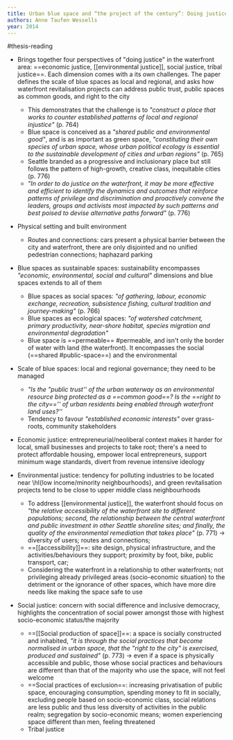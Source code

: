 ```yaml
---
title: Urban blue space and “the project of the century”: Doing justice on the Seattle waterfront and for local residents
authors: Anne Taufen Wessells
year: 2014
---
```

#thesis-reading 

- Brings together four perspectives of "doing justice" in the waterfront area: ==economic justice, [[environmental justice]], social justice, tribal justice==. Each dimension comes with a its own challenges. The paper defines the scale of blue spaces as local and regional, and asks how waterfront revitalisation projects can address public trust, public spaces as common goods, and right to the city
	- This demonstrates that the challenge is to *"construct a place that works to counter established patterns of local and regional injustice"* (p. 764)
	- Blue space is conceived as a *"shared public and environmental good"*, and is as important as green space, *"constituting their own species of urban space, whose urban political ecology is essential to the sustainable development of cities and urban regions"* (p. 765)
	- Seattle branded as a progressive and inclusionary place but still follows the pattern of high-growth, creative class, inequitable cities (p. 776)
	- *"In order to do justice on the waterfront, it may be more effective and efficient to identify the dynamics and outcomes that reinforce patterns of privilege and discrimination and proactively convene the leaders, groups and activists most impacted by such patterns and best poised to devise alternative paths forward"* (p. 776)
- Physical setting and built environment
	- Routes and connections: cars present a physical barrier between the city and waterfront, there are only disjointed and no unified pedestrian connections; haphazard parking
- Blue spaces as sustainable spaces: sustainability encompasses *"economic, environmental, social and cultural"* dimensions and blue spaces extends to all of them
	- Blue spaces as social spaces: *"of gathering, labour, economic exchange, recreation, subsistence fishing, cultural tradition and journey-making"* (p. 766)
	- Blue spaces as ecological spaces: *"of watershed catchment, primary productivity, near-shore habitat, species migration and environmental degradation"*
	- Blue space is ==permeable== #permeable, and isn't only the border of water with land (the waterfront). It encompasses the social (==shared #public-space==) and the environmental

- Scale of blue spaces: local and regional governance; they need to be managed
	- *"Is the "public trust'' of the urban waterway as an environmental resource bing protected as a ==common good==? Is the ==right to the city=='' of urban residents being enabled through waterfront land uses?''*
	- Tendency to favour *"established economic interests"* over grass-roots, community stakeholders

- Economic justice: entrepreneurial/neoliberal context makes it harder for local, small businesses and projects to take root; there's a need to protect affordable housing, empower local entrepreneurs, support minimum wage standards, divert from revenue intensive ideology
- Environmental justice: tendency for polluting industries to be located near \hl{low income/minority neighbourhoods}, and green revitalisation projects tend to be close to upper middle class neighbourhoods
	- To address [[environmental justice]], the waterfront should focus on *"the relative accessibility of the waterfront site to different populations; second, the relationship between the central waterfront and public investment in other Seattle shoreline sites; and finally, the quality of the environmental remediation that takes place"* (p. 771) $\rightarrow$ diversity of users; routes and connections;
	- ==[[accessibility]]==: site design, physical infrastructure, and the activities/behaviours they support; proximity by foot, bike, public transport, car; 
	- Considering the waterfront in a relationship to other waterfronts; not privileging already privileged areas (socio-economic situation) to the detriment or the ignorance of other spaces, which have more dire needs like making the space safe to use 
- Social justice: concern with social difference and inclusive democracy, highlights the concentration of social power amongst those with highest socio-economic status/the majority
	- ==[[Social production of space]]==: a space is socially constructed and inhabited, *"it is through the social practices that become normalised in urban space, that the "right to the city" is exercised, produced and sustained"* (p. 773) $\rightarrow$ even if a space is physically accessible and public, those whose social practices and behaviours are different than that of the majority who use the space, will not feel welcome
	- ==Social practices of exclusion==: increasing privatisation of public space, encouraging consumption, spending money to fit in socially, excluding people based on socio-economic class, social relations are less public and thus less diversity of activities in the public realm; segregation by socio-economic means; women experiencing space different than men, feeling threatened
	- Tribal justice